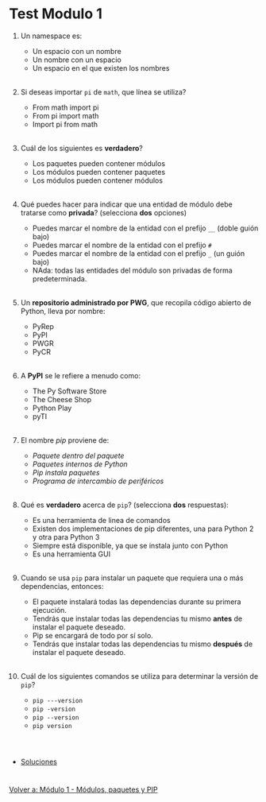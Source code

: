 # **Test Modulo 1**  

1. Un namespace es: 
    - Un espacio con un nombre
    - Un nombre con un espacio
    - Un espacio en el que existen los nombres
<br></br>

2. Si deseas importar ```pi``` de ```math```, que línea se utiliza?  
    - From math import pi
    - From pi import math
    - Import pi from math
<br></br>

3. Cuál de los siguientes es **verdadero**?  
    - Los paquetes pueden contener módulos
    - Los módulos pueden contener paquetes
    - Los módulos pueden contener módulos
<br></br>

4. Qué puedes hacer para indicar que una entidad de módulo debe tratarse como **privada**? (selecciona **dos** opciones)  
    - Puedes marcar el nombre de la entidad con el prefijo ```__``` (doble guión bajo)
    - Puedes marcar el nombre de la entidad con el prefijo ```#```
    - Puedes marcar el nombre de la entidad con el prefijo  ```_``` (un guión bajo)
    - NAda: todas las entidades del módulo son privadas de forma predeterminada.
<br></br>

5. Un **repositorio administrado por PWG**, que recopila código abierto de Python, lleva por nombre:  
    - PyRep
    - PyPI
    - PWGR
    - PyCR
<br></br>

6. A **PyPI** se le refiere a menudo como:  
    - The Py Software Store
    - The Cheese Shop
    - Python Play
    - pyTI
<br></br>

7. El nombre *pip* proviene de:  
    - *Paquete dentro del paquete*
    - *Paquetes internos de Python*
    - *Pip instala paquetes*
    - *Programa de intercambio de periféricos*
<br></br>

8. Qué es **verdadero** acerca de ```pip```? (selecciona **dos** respuestas):  
    - Es una herramienta de linea de comandos
    - Existen dos implementaciones de pip diferentes, una para Python 2 y otra para Python 3
    - Siempre está disponible, ya que se instala junto con Python
    - Es una herramienta GUI
<br></br>

9.  Cuando se usa ```pip``` para instalar un paquete que requiera una o más dependencias, entonces:  
    - El paquete instalará todas las dependencias durante su primera ejecución.
    - Tendrás que instalar todas las dependencias tu mismo **antes** de instalar el paquete deseado.
    - Pip se encargará de todo por sí solo.
    - Tendrás que instalar todas las dependencias tu mismo **después** de instalar el paquete deseado.
<br></br>

10. Cuál de los siguientes comandos se utiliza para determinar la versión de ```pip```?  
    - ```pip ---version```
    - ```pip -version```
    - ```pip --version```
    - ```pip version```
<br></br>  

#
- [Soluciones](soltest_mod1.md)
#  
[Volver a: Módulo 1 - Módulos, paquetes y PIP](../README.md)